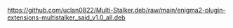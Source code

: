 https://github.com/uclan0822/Multi-Stalker.deb/raw/main/enigma2-plugin-extensions-multistalker_said_v1.0_all.deb
